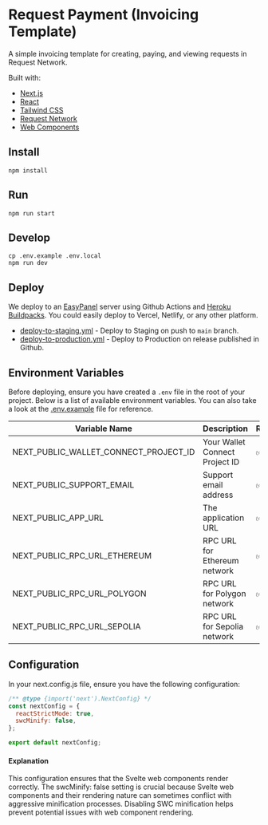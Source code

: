 # Request Payment (Invoicing Template)

A simple invoicing template for creating, paying, and viewing requests in Request Network.

Built with:

- [Next.js](https://nextjs.org/)
- [React](https://reactjs.org/)
- [Tailwind CSS](https://tailwindcss.com/)
- [Request Network](https://request.network/)
- [Web Components](https://developer.mozilla.org/en-US/docs/Web/Web_Components)

## Install

```
npm install
```

## Run

```
npm run start
```

## Develop

```
cp .env.example .env.local
npm run dev
```

## Deploy

We deploy to an [EasyPanel](https://easypanel.io/) server using Github Actions and [Heroku Buildpacks](https://devcenter.heroku.com/articles/buildpacks). You could easily deploy to Vercel, Netlify, or any other platform.

- [deploy-to-staging.yml](/.github/workflows/deploy-to-staging.yml) - Deploy to Staging on push to `main` branch.
- [deploy-to-production.yml](/.github/workflows/deploy-to-production.yml) - Deploy to Production on release published in Github.

## Environment Variables

Before deploying, ensure you have created a `.env` file in the root of your project. Below is a list of available environment variables. You can also take a look at the [.env.example](./.env.example) file for reference.

| Variable Name                         | Description                    | Required |
| ------------------------------------- | ------------------------------ | -------- |
| NEXT_PUBLIC_WALLET_CONNECT_PROJECT_ID | Your Wallet Connect Project ID | ✅       |
| NEXT_PUBLIC_SUPPORT_EMAIL             | Support email address          | ✅       |
| NEXT_PUBLIC_APP_URL                   | The application URL            | ✅       |
| NEXT_PUBLIC_RPC_URL_ETHEREUM          | RPC URL for Ethereum network   | ✅       |
| NEXT_PUBLIC_RPC_URL_POLYGON           | RPC URL for Polygon network    | ✅       |
| NEXT_PUBLIC_RPC_URL_SEPOLIA           | RPC URL for Sepolia network    | ✅       |

## Configuration

In your next.config.js file, ensure you have the following configuration:

```javascript
/** @type {import('next').NextConfig} */
const nextConfig = {
  reactStrictMode: true,
  swcMinify: false,
};

export default nextConfig;
```

#### Explanation

This configuration ensures that the Svelte web components render correctly. The swcMinify: false setting is crucial because Svelte web components and their rendering nature can sometimes conflict with aggressive minification processes. Disabling SWC minification helps prevent potential issues with web component rendering.
